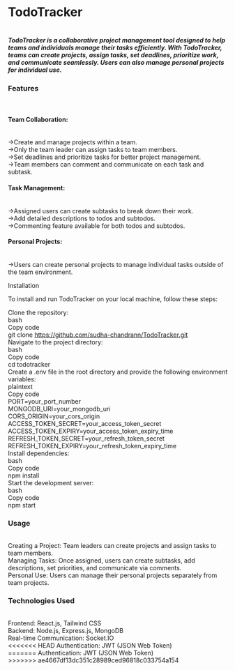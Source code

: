 <h1>TodoTracker<h1>

<h5>TodoTracker is a collaborative project management tool designed to help teams and individuals manage their tasks efficiently. With TodoTracker, teams can create projects, assign tasks, set deadlines, prioritize work, and communicate seamlessly. Users can also manage personal projects for individual use.</h5>

<h3>Features</h3></br>

<h4>Team Collaboration:</h4></br>
    ->Create and manage projects within a team.</br>
    ->Only the team leader can assign tasks to team members.</br>
    ->Set deadlines and prioritize tasks for better project management.</br>
    ->Team members can comment and communicate on each task and subtask.</br>
    
<h4>Task Management:</h4></br>
    ->Assigned users can create subtasks to break down their work.</br>
    ->Add detailed descriptions to todos and subtodos.</br>
    ->Commenting feature available for both todos and subtodos.</br>
<h4>Personal Projects:</h4></br>
      ->Users can create personal projects to manage individual tasks outside of the team environment.</br>


     
Installation</br>

To install and run TodoTracker on your local machine, follow these steps:</br>


Clone the repository:</br>
bash</br>
Copy code</br>
git clone https://github.com/sudha-chandrann/TodoTracker.git</br>
Navigate to the project directory:</br>
bash</br>
Copy code</br>
cd todotracker</br>
Create a .env file in the root directory and provide the following environment variables:</br>
plaintext</br>
Copy code</br>
PORT=your_port_number</br>
MONGODB_URI=your_mongodb_uri</br>
CORS_ORIGIN=your_cors_origin</br>
ACCESS_TOKEN_SECRET=your_access_token_secret</br>
ACCESS_TOKEN_EXPIRY=your_access_token_expiry_time</br>
REFRESH_TOKEN_SECRET=your_refresh_token_secret</br>
REFRESH_TOKEN_EXPIRY=your_refresh_token_expiry_time</br>
Install dependencies:</br>
bash</br>
Copy code</br>
npm install</br>
Start the development server:</br>
bash</br>
Copy code</br>
npm start</br>


<h3>Usage</h3></br>
Creating a Project: Team leaders can create projects and assign tasks to team members.</br>
Managing Tasks: Once assigned, users can create subtasks, add descriptions, set priorities, and communicate via comments.</br>
Personal Use: Users can manage their personal projects separately from team projects.</br>





<h3>Technologies Used</h3></br>
Frontend: React.js, Tailwind CSS</br>
Backend: Node.js, Express.js, MongoDB</br>
Real-time Communication: Socket.IO</br>
<<<<<<< HEAD
Authentication: JWT (JSON Web Token)</br>
=======
Authentication: JWT (JSON Web Token)</br>
>>>>>>> ae4667df13dc351c28989ced96818c033754a154
